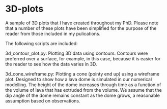 # 3D-plots
A sample of 3D plots that I have created throughout my PhD. Please note that a number of these plots have been simplified for the purpose of the reader from those included in my pulications.

The following scripts are included:

3d_contour_plot.py: Plotting 3D data using contours. Contours were preferred over a surface, for example, in this case, because it is easier for the reader to see how the data varies in 3D. 

3d_cone_wireframe.py: Plotting a cone (pointy end up) using a wireframe plot. Designed to show how a lava dome is simulated in our numerical modelling. The height of the dome increases through time as a function of the volume of lava that has extruded from the volume. We assume that the dip angle of the dome remains constant as the dome grows, a reasonable assumption based on observations. 
